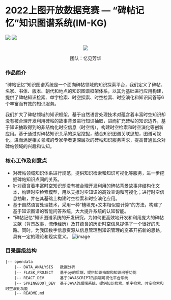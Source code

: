 # 2022上图开放数据竞赛 — “碑帖记忆”知识图谱系统(IM-KG)

![](https://img.shields.io/badge/language-python3.7-blue.svg)
![](https://img.shields.io/badge/license-Apache_2.0-green.svg)

<div align=center><img src="https://image.gzknowledge.cn/logo_cn.png"/></div>

<p align="center">团队：忆见芳华</p>

### 作品简介

“碑帖记忆”知识图谱系统是一个面向碑帖领域的知识探索平台，我们定义了碑帖、名家、书体、版本、朝代和地点的知识图谱框架体系，以其为基础进行应用构建，提供了碑帖知识检索、单字检索、时空探索、时空检索、时空演化和知识问答等6个丰富而有效的知识服务。

我们扩大了碑帖领域的知识框架，基于自然语言处理技术对蕴含着丰富时空知识却没有被合理开发利用碑帖的故事背景进行知识抽取，进而扩充碑帖的知识边界，基于知识抽取得到的非结构化时空信息（时空线），构建时空检索和时空演化等创新应用。基于通过对碑帖知识关系的深层挖掘，结合知识图谱关联思想，图谱可视化，进而满足相关领域的专家学者更深层次的碑帖知识服务需求，提高普通民众对碑帖领域的兴趣和认知。

### 核心工作及创意点

- 对碑帖领域知识体系进行规范，提供知识检索和知识可视化等服务，进一步挖掘碑帖知识点间的关系。
- 针对蕴含着丰富时空知识却没有被合理开发利用的碑帖背景故事非结构化文本，构建时空检索模型，用以支撑时空知识的高效查询和可视化；进行时空信息抽取，并在其基础上构建时空检索和时空演化应用。
- 基于自然语言处理技术，采用一种“槽填充+文本相似度计算”的方法，构建了基于知识图谱的智能问答系统，大大提升系统的认知智能。
- “碑帖记忆”知识图谱系统的开发研究，为如何更高效地开发和利用庞大的碑帖文献（背景故事，流传经历）及其蕴含的历史时空信息提供了一个很好的思路。同时，为我国数字信息资源从信息管理到知识管理的变革开拓新的思路，具有一定的理论和现实意义。
![image](https://user-images.githubusercontent.com/53634397/191077291-c2f642e0-f6cd-4282-998f-1a8b491d5352.png)


### 目录层级结构

```shell
|-- opendata
    |-- DATA_ANALYSIS   数据分析
    |-- FLASK_PROJECT   基于py的后端，提供知识抽取和知识问答功能
    |-- REACT_DEV       基于JAVASCRIPT的前端可视化平台系统
    |-- SPRINGBOOT_DEV  基于JAVA的后端系统，提供知识检索、单字检索、时空检索和时空演化功能
    |-- README.md
```

